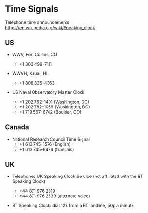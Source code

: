 # Time Signals

Telephone time announcements
https://en.wikipedia.org/wiki/Speaking_clock

## US

-   WWV, Fort Collins, CO
    -   +1 303 499-7111

-   WWVH, Kauai, HI
    -   +1 808 335-4363

-   US Naval Observatory Master Clock
    -   +1 202 762-1401 (Washington, DC)
    -   +1 202 762-1069 (Washington, DC)
    -   +1 719 567-6742 (Boulder, CO)

## Canada

-   National Research Council Time Signal
    -   +1 613 745-1576 (English)
    -   +1 613 745-9426 (français)

## UK

-   Telephones UK Speaking Clock Service (not affiliated with the BT Speaking Clock)
    -   +44 871 976 2819
    -   +44 871 976 2839 (alternate voice)

-   BT Speaking Clock: dial 123 from a BT landline, 50p a minute
